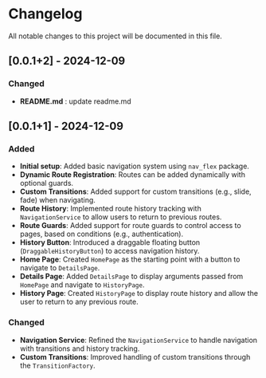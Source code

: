 # Changelog

All notable changes to this project will be documented in this file.

## [0.0.1+2] - 2024-12-09

### Changed
- **README.md** : update readme.md

## [0.0.1+1] - 2024-12-09

### Added
- **Initial setup**: Added basic navigation system using `nav_flex` package.
- **Dynamic Route Registration**: Routes can be added dynamically with optional guards.
- **Custom Transitions**: Added support for custom transitions (e.g., slide, fade) when navigating.
- **Route History**: Implemented route history tracking with `NavigationService` to allow users to return to previous routes.
- **Route Guards**: Added support for route guards to control access to pages, based on conditions (e.g., authentication).
- **History Button**: Introduced a draggable floating button (`DraggableHistoryButton`) to access navigation history.
- **Home Page**: Created `HomePage` as the starting point with a button to navigate to `DetailsPage`.
- **Details Page**: Added `DetailsPage` to display arguments passed from `HomePage` and navigate to `HistoryPage`.
- **History Page**: Created `HistoryPage` to display route history and allow the user to return to any previous route.

### Changed
- **Navigation Service**: Refined the `NavigationService` to handle navigation with transitions and history tracking.
- **Custom Transitions**: Improved handling of custom transitions through the `TransitionFactory`.
